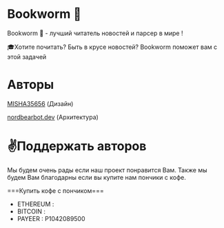 # Bookworm 📖

Bookworm 📖 - лучший читатель новостей и парсер в мире !

🎓Хотите почитать? Быть в крусе новостей? Bookworm поможет вам с этой задачей 

# Aвторы
[MISHA35656](https://github.com/MISHA35656) (Дизайн)

[nordbearbot.dev](https://github.com/nordbearbotdev) (Архитектура)

# ✌Поддержать авторов 
Мы будем очень рады если наш проект понравится Вам. Также мы будем Вам благодарны если вы купите нам пончики с кофе.
 
===Купить кофе с пончиком===

* ETHEREUM :             
* BITCOIN  :             
* PAYEER   : P1042089500 


